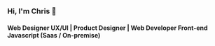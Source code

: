 ### Hi, I'm Chris 👋

#### Web Designer UX/UI | Product Designer | Web Developer Front-end Javascript (Saas / On-premise)

